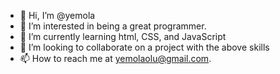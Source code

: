 - 👋 Hi, I’m @yemola
- 👀 I’m interested in being a great programmer.
- 🌱 I’m currently learning html, CSS, and JavaScript
- 💞️ I’m looking to collaborate on a project with the above skills
- 📫 How to reach me at yemolaolu@gmail.com.

<!---
yemola/yemola is a ✨ special ✨ repository because its `README.md` (this file) appears on your GitHub profile.
You can click the Preview link to take a look at your changes.
--->
